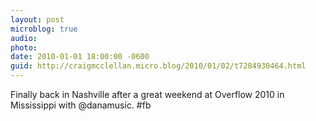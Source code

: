```yaml
---
layout: post
microblog: true
audio: 
photo: 
date: 2010-01-01 18:00:00 -0600
guid: http://craigmcclellan.micro.blog/2010/01/02/t7284930464.html
---
```

Finally back in Nashville after a great weekend at Overflow 2010 in Mississippi with @danamusic. #fb
